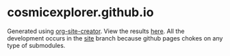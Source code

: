 cosmicexplorer.github.io
========================

Generated using [org-site-creator](https://github.com/cosmicexplorer/org-site-creator). View the results [here](https://cosmicexplorer.github.io). All the development occurs in the [site](/github/cosmicexplorer/cosmicexplorer.github.io/tree/site) branch because github pages chokes on any type of submodules.
